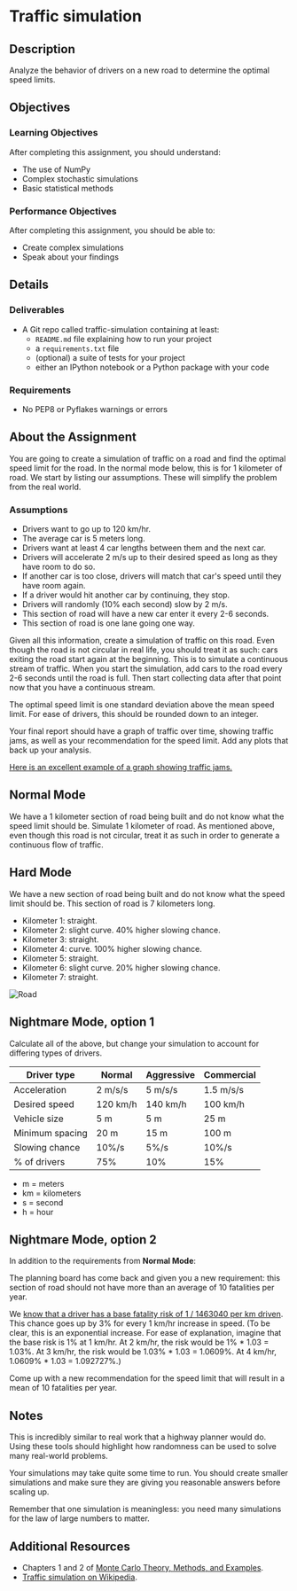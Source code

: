 # Traffic simulation

## Description

Analyze the behavior of drivers on a new road to determine the optimal speed
limits.

## Objectives

### Learning Objectives

After completing this assignment, you should understand:

* The use of NumPy
* Complex stochastic simulations
* Basic statistical methods

### Performance Objectives

After completing this assignment, you should be able to:

* Create complex simulations
* Speak about your findings

## Details

### Deliverables

* A Git repo called traffic-simulation containing at least:
  * `README.md` file explaining how to run your project
  * a `requirements.txt` file
  * (optional) a suite of tests for your project
  * either an IPython notebook or a Python package with your code

### Requirements  

* No PEP8 or Pyflakes warnings or errors

## About the Assignment

You are going to create a simulation of traffic on a road and find the optimal
speed limit for the road. In the normal mode below, this is for 1 kilometer of
road. We start by listing our assumptions. These will simplify the problem from
the real world.

### Assumptions

* Drivers want to go up to 120 km/hr.
* The average car is 5 meters long.
* Drivers want at least 4 car lengths between them and the next car.
* Drivers will accelerate 2 m/s up to their desired speed as long as they have
  room to do so.
* If another car is too close, drivers will match that car's speed until they
  have room again.
* If a driver would hit another car by continuing, they stop.
* Drivers will randomly (10% each second) slow by 2 m/s.
* This section of road will have a new car enter it every 2-6 seconds.
* This section of road is one lane going one way.

Given all this information, create a simulation of traffic on this road. Even
though the road is not circular in real life, you should treat it as such: cars
exiting the road start again at the beginning. This is to simulate a continuous
stream of traffic. When you start the simulation, add cars to the road every 2-6
seconds until the road is full. Then start collecting data after that point
now that you have a continuous stream.

The optimal speed limit is one standard deviation above the mean speed limit.
For ease of drivers, this should be rounded down to an integer.

Your final report should have a graph of traffic over time, showing traffic
jams, as well as your recommendation for the speed limit. Add any plots that
back up your analysis.

[Here is an excellent example of a graph showing traffic jams.](https://en.wikipedia.org/wiki/Nagel%E2%80%93Schreckenberg_model#mediaviewer/File:Nagel-schreck_rho%3D0.35_p%3D0.3.png)

## Normal Mode

We have a 1 kilometer section of road being built and do not know what the
speed limit should be. Simulate 1 kilometer of road. As mentioned above, even
though this road is not circular, treat it as such in order to generate a
continuous flow of traffic.

## Hard Mode

We have a new section of road being built and do not know what the speed limit
should be. This section of road is 7 kilometers long.

* Kilometer 1: straight.
* Kilometer 2: slight curve. 40% higher slowing chance.
* Kilometer 3: straight.
* Kilometer 4: curve. 100% higher slowing chance.
* Kilometer 5: straight.
* Kilometer 6: slight curve. 20% higher slowing chance.
* Kilometer 7: straight.

![Road](road.png)

## Nightmare Mode, option 1

Calculate all of the above, but change your simulation to account for differing
types of drivers.

Driver type      | Normal   | Aggressive | Commercial
-----------------|----------|------------|------------
Acceleration     | 2 m/s/s  | 5 m/s/s    | 1.5 m/s/s
Desired speed    | 120 km/h | 140 km/h   | 100 km/h
Vehicle size     | 5 m      | 5 m        | 25 m
Minimum spacing  | 20 m     | 15 m       | 100 m
Slowing chance   | 10%/s    | 5%/s       | 10%/s
% of drivers     | 75%      | 10%        | 15%

* m = meters
* km = kilometers
* s = second
* h = hour

## Nightmare Mode, option 2

In addition to the requirements from **Normal Mode**:

The planning board has come back and given you a new requirement: this section
of road should not have more than an average of 10 fatalities per year.

We [know that a driver has a base fatality risk of 1 / 1463040 per km driven](http://journalistsresource.org/studies/environment/transportation/comparing-fatality-risks-united-states-transportation-across-modes-time).
This chance goes up by 3% for every 1 km/hr increase in speed. (To be clear,
this is an exponential increase. For ease of explanation, imagine that
the base risk is 1% at 1 km/hr. At 2 km/hr, the risk would be 1% * 1.03 =
1.03%. At 3 km/hr, the risk would be 1.03% * 1.03 = 1.0609%. At 4 km/hr,
1.0609% * 1.03 = 1.092727%.)

Come up with a new recommendation for the speed limit that will result in a
mean of 10 fatalities per year.

## Notes

This is incredibly similar to real work that a highway planner would do. Using
these tools should highlight how randomness can be used to solve many
real-world problems.

Your simulations may take quite some time to run. You should create smaller
simulations and make sure they are giving you reasonable answers before scaling
up.

Remember that one simulation is meaningless: you need many simulations for the
law of large numbers to matter.

## Additional Resources

* Chapters 1 and 2 of [Monte Carlo Theory, Methods, and Examples](http://statweb.stanford.edu/~owen/mc/).
* [Traffic simulation on Wikipedia](https://en.wikipedia.org/wiki/Traffic_simulation).
